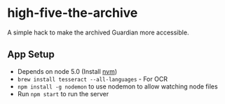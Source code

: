 # high-five-the-archive

A simple hack to make the archived Guardian more accessible.

## App Setup

- Depends on node 5.0 (Install [nvm](https://github.com/creationix/nvm))
- `brew install tesseract --all-languages` - For OCR
- `npm install -g nodemon` to use nodemon to allow watching node files
- Run `npm start` to run the server
